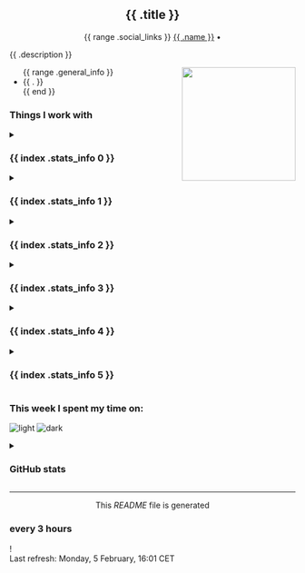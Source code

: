 <h2 align="center">{{ .title }}</h2>

<p align="center">
  {{ range .social_links }}
  <a href="{{ .url }}">{{ .name }}</a> •
</p>

<p>{{ .description }}</p>

<img
  align="right"
  src="https://user-images.githubusercontent.com/5713670/87202985-820dcb80-c2b6-11ea-9f56-7ec461c497c3.gif"
  width="200"
/>

<ul>
  {{ range .general_info }}
  <li>{{ . }}</li>
  {{ end }}
</ul>

<h3>Things I work with</h3>
<p>
  <!-- WORKFLOW: BADGES -->
</p>

<details>
  <summary><h3>{{ index .stats_info 0 }}</h3></summary>
  <ul>
    {{ range recentContributions 5 }}
    <li>
      <a href="{{ .Repo.URL }}">{{ .Repo.Name }}</a> - {{ .Repo.Description }}
    </li>
    {{ end }}
  </ul>
</details>

<details>
  <summary><h3>{{ index .stats_info 1 }}</h3></summary>
  <ul>
    {{ range recentRepos 5 }}
    <li><a href="{{ .URL }}">{{ .Name }}</a> - {{ .Description }}</li>
    {{ end }}
  </ul>
</details>

<details>
  <summary><h3>{{ index .stats_info 2 }}</h3></summary>
  <ul>
    {{ range recentPullRequests 5 }}
    <li>
      <a href="{{ .URL }}">{{ .Title }}</a> on
      <a href="{{ .Repo.URL }}">{{ .Repo.Name }}</a>
    </li>
    {{ end }}
  </ul>
</details>

<details>
  <summary><h3>{{ index .stats_info 3 }}</h3></summary>
  <ul>
    {{ range recentReleases 5 }}
    <li>
      <a href="{{ .URL }}">{{ .Name }}</a> [`{{ .LastRelease.TagName }}`]({{
      .LastRelease.URL }}) - {{ .Description }}
    </li>
    {{ end }}
  </ul>
</details>

<details>
  <summary><h3>{{ index .stats_info 4 }}</h3></summary>
  <ul>
    {{ range recentStars 5 }}
    <li>
      <a href="{{ .Repo.URL }}">{{ .Repo.Name }}</a> - {{ .Repo.Description }}
    </li>
    {{ end }}
  </ul>
</details>

<details>
  <summary><h3>{{ index .stats_info 5 }}</h3></summary>
  <ul>
    {{ range followers 5 }}
    <li><a href="{{ .URL }}">**@{{ .Login }}**</a></li>
    {{ end }}
  </ul>
</details>

<h3>This week I spent my time on:</h3>

<!--START_SECTION:waka-->

<!-- ```txt
TypeScript      7 hrs 14 mins   ████████████████░░░░░░░░░   64.03 %
JavaScript      2 hrs 56 mins   ██████▓░░░░░░░░░░░░░░░░░░   26.03 %
Other           33 mins         █▒░░░░░░░░░░░░░░░░░░░░░░░   04.98 %
JSON            25 mins         █░░░░░░░░░░░░░░░░░░░░░░░░   03.72 %
Bash            5 mins          ▒░░░░░░░░░░░░░░░░░░░░░░░░   00.80 %
``` -->

<!--END_SECTION:waka-->

![light](https://raw.githubusercontent.com/JonathanXDR/JonathanXDR/main/images/wakatime_weekly_language_stats.svg#gh-light-mode-only)
![dark](https://raw.githubusercontent.com/JonathanXDR/JonathanXDR/main/images/wakatime_weekly_language_stats_black.svg#gh-dark-mode-only)

<details>
  <summary><h3>GitHub stats</h3></summary>

  <picture>
    <source
      srcset="
        https://github-readme-stats.vercel.app/api?username=jonathanxdr&show_icons=true&show=reviews,discussions_started,discussions_answered,prs_merged,prs_merged_percentage&theme=dark#gh-light-dark-only
      "
    />
    <source
      srcset="
        https://github-readme-stats.vercel.app/api?username=jonathanxdr&show_icons=true&show=reviews,discussions_started,discussions_answered,prs_merged,prs_merged_percentage&theme=light#gh-light-mode-only
      "
    />
    <img
      src="https://github-readme-stats.vercel.app/api?username=jonathanxdr&show_icons=true&show=reviews,discussions_started,discussions_answered,prs_merged,prs_merged_percentage"
    />
  </picture>

  <picture>
    <source
      srcset="
        https://github-readme-stats.vercel.app/api/top-langs/?username=jonathanxdr&layout=compact&theme=dark#gh-light-dark-only
      "
    />
    <source
      srcset="
        https://github-readme-stats.vercel.app/api/top-langs/?username=jonathanxdr&layout=compact&theme=light#gh-light-mode-only
      "
    />
    <img
      src="https://github-readme-stats.vercel.app/api/top-langs/?username=jonathanxdr&layout=compact"
    />
  </picture>
</details>

---

<p align="center">
  This <i>README</i> file is generated <h3>every 3 hours</h3>!<br />Last refresh:
  Monday, 5 February, 16:01 CET<br />
</p>
